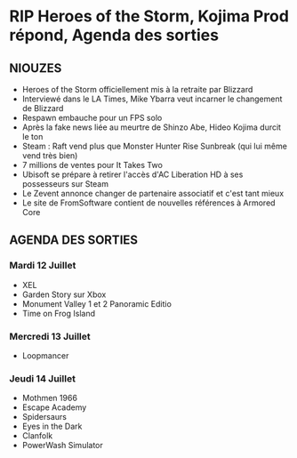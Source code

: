 # RIP Heroes of the Storm, Kojima Prod répond, Agenda des sorties

## NIOUZES

- Heroes of the Storm officiellement mis à la retraite par Blizzard
- Interviewé dans le LA Times, Mike Ybarra veut incarner le changement de Blizzard
- Respawn embauche pour un FPS solo
- Après la fake news liée au meurtre de Shinzo Abe, Hideo Kojima durcit le ton
- Steam : Raft vend plus que Monster Hunter Rise Sunbreak (qui lui même vend très bien)
- 7 millions de ventes pour It Takes Two
- Ubisoft se prépare à retirer l'accès d'AC Liberation HD à ses possesseurs sur Steam
- Le Zevent annonce changer de partenaire associatif et c'est tant mieux
- Le site de FromSoftware contient de nouvelles références à Armored Core

## AGENDA DES SORTIES

### Mardi 12 Juillet
- XEL
- Garden Story sur Xbox
- Monument Valley 1 et 2 Panoramic Editio
- Time on Frog Island

### Mercredi 13 Juillet
- Loopmancer

### Jeudi 14 Juillet
- Mothmen 1966
- Escape Academy
- Spidersaurs
- Eyes in the Dark
- Clanfolk
- PowerWash Simulator
